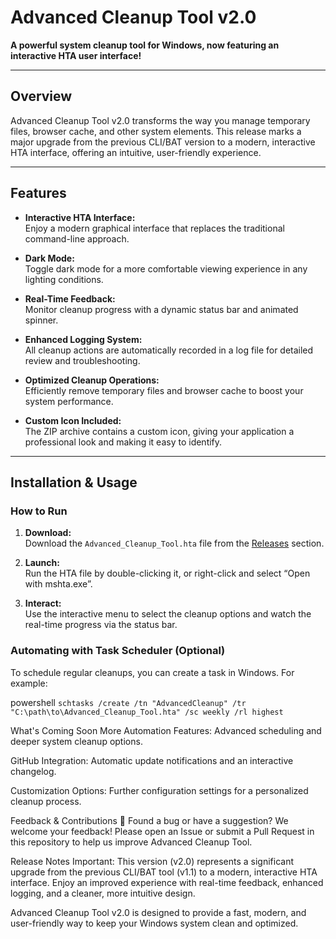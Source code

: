 # Advanced Cleanup Tool v2.0

**A powerful system cleanup tool for Windows, now featuring an interactive HTA user interface!**

---

## Overview

Advanced Cleanup Tool v2.0 transforms the way you manage temporary files, browser cache, and other system elements. This release marks a major upgrade from the previous CLI/BAT version to a modern, interactive HTA interface, offering an intuitive, user-friendly experience.

---

## Features

- **Interactive HTA Interface:**  
  Enjoy a modern graphical interface that replaces the traditional command-line approach.

- **Dark Mode:**  
  Toggle dark mode for a more comfortable viewing experience in any lighting conditions.

- **Real-Time Feedback:**  
  Monitor cleanup progress with a dynamic status bar and animated spinner.

- **Enhanced Logging System:**  
  All cleanup actions are automatically recorded in a log file for detailed review and troubleshooting.

- **Optimized Cleanup Operations:**  
  Efficiently remove temporary files and browser cache to boost your system performance.

- **Custom Icon Included:**  
  The ZIP archive contains a custom icon, giving your application a professional look and making it easy to identify.

---

## Installation & Usage

### How to Run

1. **Download:**  
   Download the `Advanced_Cleanup_Tool.hta` file from the [Releases](#) section.

2. **Launch:**  
   Run the HTA file by double-clicking it, or right-click and select “Open with mshta.exe”.

3. **Interact:**  
   Use the interactive menu to select the cleanup options and watch the real-time progress via the status bar.

### Automating with Task Scheduler (Optional)

To schedule regular cleanups, you can create a task in Windows. For example:

powershell ```schtasks /create /tn "AdvancedCleanup" /tr "C:\path\to\Advanced_Cleanup_Tool.hta" /sc weekly /rl highest```

What's Coming Soon
More Automation Features: Advanced scheduling and deeper system cleanup options.

GitHub Integration: Automatic update notifications and an interactive changelog.

Customization Options: Further configuration settings for a personalized cleanup process.

Feedback & Contributions
💬 Found a bug or have a suggestion? We welcome your feedback! Please open an Issue or submit a Pull Request in this repository to help us improve Advanced Cleanup Tool.

Release Notes
Important: This version (v2.0) represents a significant upgrade from the previous CLI/BAT tool (v1.1) to a modern, interactive HTA interface. Enjoy an improved experience with real-time feedback, enhanced logging, and a cleaner, more intuitive design.

Advanced Cleanup Tool v2.0 is designed to provide a fast, modern, and user-friendly way to keep your Windows system clean and optimized.
